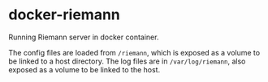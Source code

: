 # docker-riemann

Running Riemann server in docker container. 

The config files are loaded from `/riemann`, which is exposed as a volume to be linked to a host directory. The log files are in `/var/log/riemann`, also exposed as a volume to be linked to the host. 

